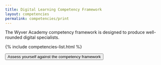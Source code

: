 ```yaml
---
title: Digital Learning Competency Framework
layout: competencies
permalink: competencies/print
---
```

The Wyver Academy competency framework is designed to produce well-rounded digital specialists.

{% include competencies-list.html %}

<div class="text-center" >
<a href="{{ site.baseurl }}/assessment"><button type="button" class="btn btn-primary">Assess yourself against the competency framework</button></a>
</div>
